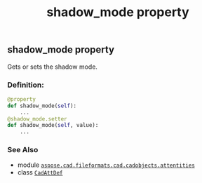 ﻿---
title: shadow_mode property
second_title: Aspose.CAD for Python via .NET API References
description: 
type: docs
weight: 630
url: /python-net/aspose.cad.fileformats.cad.cadobjects.attentities/cadattdef/shadow_mode/
is_root: false
---

## shadow_mode property


Gets or sets the shadow mode.
### Definition:
```python
@property
def shadow_mode(self):
    ...
@shadow_mode.setter
def shadow_mode(self, value):
    ...
```

### See Also
* module [`aspose.cad.fileformats.cad.cadobjects.attentities`](../../)
* class [`CadAttDef`](/cad/python-net/aspose.cad.fileformats.cad.cadobjects.attentities/cadattdef)
